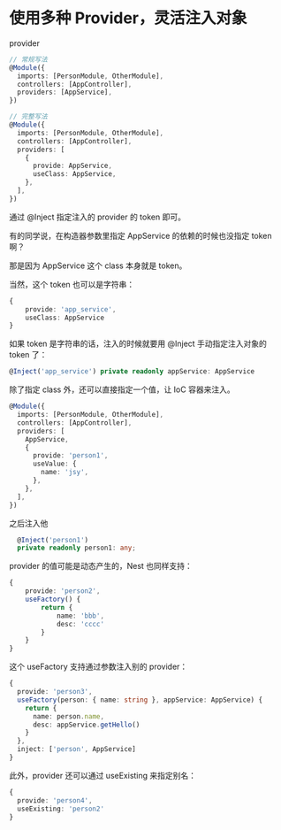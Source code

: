 # 使用多种 Provider，灵活注入对象

provider

```ts
// 常规写法
@Module({
  imports: [PersonModule, OtherModule],
  controllers: [AppController],
  providers: [AppService],
})

// 完整写法
@Module({
  imports: [PersonModule, OtherModule],
  controllers: [AppController],
  providers: [
    {
      provide: AppService,
      useClass: AppService,
    },
  ],
})
```

通过 @Inject 指定注入的 provider 的 token 即可。

有的同学说，在构造器参数里指定 AppService 的依赖的时候也没指定 token 啊？

那是因为 AppService 这个 class 本身就是 token。

当然，这个 token 也可以是字符串：

```ts
{
    provide: 'app_service',
    useClass: AppService
}
```

如果 token 是字符串的话，注入的时候就要用 @Inject 手动指定注入对象的 token 了：

```ts
@Inject('app_service') private readonly appService: AppService
```

除了指定 class 外，还可以直接指定一个值，让 IoC 容器来注入。

```ts
@Module({
  imports: [PersonModule, OtherModule],
  controllers: [AppController],
  providers: [
    AppService,
    {
      provide: 'person1',
      useValue: {
        name: 'jsy',
      },
    },
  ],
})
```

之后注入他

```ts
  @Inject('person1')
  private readonly person1: any;
```

provider 的值可能是动态产生的，Nest 也同样支持：

```ts
{
    provide: 'person2',
    useFactory() {
        return {
            name: 'bbb',
            desc: 'cccc'
        }
    }
}

```

这个 useFactory 支持通过参数注入别的 provider：

```ts
{
  provide: 'person3',
  useFactory(person: { name: string }, appService: AppService) {
    return {
      name: person.name,
      desc: appService.getHello()
    }
  },
  inject: ['person', AppService]
}

```

此外，provider 还可以通过 useExisting 来指定别名：

```ts
{
  provide: 'person4',
  useExisting: 'person2'
}

```
